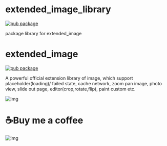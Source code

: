 # extended_image_library

[![pub package](https://img.shields.io/pub/v/extended_image_library.svg)](https://pub.dartlang.org/packages/extended_image_library)

package library for extended_image

# extended_image

[![pub package](https://img.shields.io/pub/v/extended_image.svg)](https://pub.dartlang.org/packages/extended_image)

A powerful official extension library of image, which support placeholder(loading)/ failed state, cache network, zoom pan image, photo view, slide out page, editor(crop,rotate,flip), paint custom etc.

![img](https://github.com/fluttercandies/Flutter_Candies/blob/master/gif/extended_image/editor.gif)

# ☕️Buy me a coffee

![img](http://zmtzawqlp.gitee.io/my_images/images/qrcode.png)
